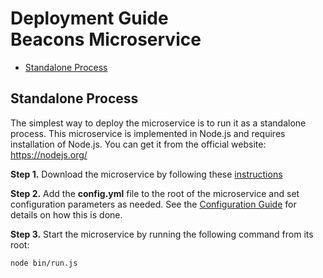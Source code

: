 # Deployment Guide <br/> Beacons Microservice

* [Standalone Process](#process)

## <a name="process"></a> Standalone Process

The simplest way to deploy the microservice is to run it as a standalone process. 
This microservice is implemented in Node.js and requires installation of Node.js. 
You can get it from the official website: https://nodejs.org/

**Step 1.** Download the microservice by following these [instructions](Download.md)

**Step 2.** Add the **config.yml** file to the root of the microservice and set configuration parameters as needed. 
See the [Configuration Guide](Configuration.md) for details on how this is done.

**Step 3.** Start the microservice by running the following command from its root:

```bash
node bin/run.js
```